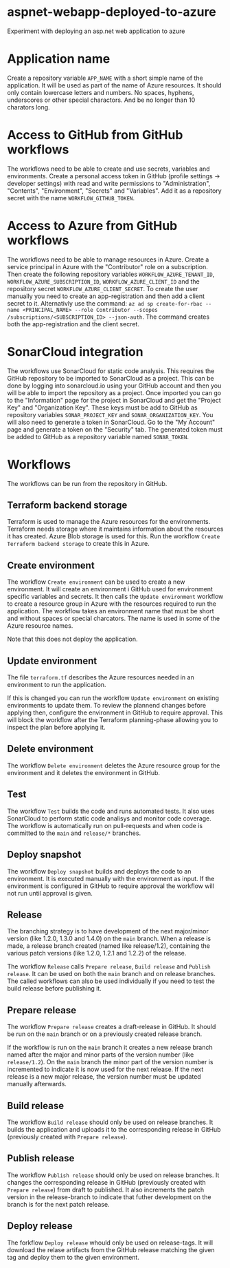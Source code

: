 # aspnet-webapp-deployed-to-azure

Experiment with deploying an asp.net web application to azure

# Application name

Create a repository variable `APP_NAME` with a short simple name of the application. It will be used as part of the name of Azure resources. It should only contain lowercase letters and numbers. No spaces, hyphens, underscores or other special charactors. And be no longer than 10 charators long.

# Access to GitHub from GitHub workflows

The workflows need to be able to create and use secrets, variables and environments. Create a personal access token in GitHub (profile settings -> developer settings) with read and write permissions to "Administration", "Contents", "Environment", "Secrets" and "Variables". Add it as a repository secret with the name `WORKFLOW_GITHUB_TOKEN`.

# Access to Azure from GitHub workflows

The workflows need to be able to manage resources in Azure. Create a service principal in Azure with the "Contributor" role on a subscription. Then create the following repository variables `WORKFLOW_AZURE_TENANT_ID`, `WORKFLOW_AZURE_SUBSCRIPTION_ID`, `WORKFLOW_AZURE_CLIENT_ID` and the repository secret `WORKFLOW_AZURE_CLIENT_SECRET`.
To create the user manually you need to create an app-registration and then add a client secret to it. Alternativly use the command: `az ad sp create-for-rbac --name <PRINCIPAL_NAME> --role Contributor --scopes /subscriptions/<SUBSCRIPTION_ID> --json-auth`. The command creates both the app-registration and the client secret.

# SonarCloud integration

The workflows use SonarCloud for static code analysis. This requires the GitHub repository to be imported to SonarCloud as a project. This can be done by logging into sonarcloud.io using your GitHub account and then you will be able to import the repository as a project. Once imported you can go to the "Information" page for the project in SonarCloud and get the "Project Key" and "Organization Key". These keys must be add to GitHub as repository variables `SONAR_PROJECT_KEY` and `SONAR_ORGANIZATION_KEY`. You will also need to generate a token in SonarCloud. Go to the "My Account" page and generate a token on the "Security" tab. The generated token must be added to GitHub as a repository variable named `SONAR_TOKEN`.

# Workflows

The workflows can be run from the repository in GitHub.

## Terraform backend storage

Terraform is used to manage the Azure resources for the environments. Terraform needs storage where it maintains information about the resources it has created. Azure Blob storage is used for this. Run the workflow `Create Terraform backend storage` to create this in Azure.

## Create environment

The workflow `Create environment` can be used to create a new environment. It will create an environment i GitHub used for environment specific variables and secrets. It then calls the `Update environment` workflow to create a resource group in Azure with the resources required to run the application. The workflow takes an environment name that must be short and without spaces or special charcators. The name is used in some of the Azure resource names.

Note that this does not deploy the application.

## Update environment

The file `terraform.tf` describes the Azure resources needed in an environment to run the application.

If this is changed you can run the workflow `Update environment` on existing environments to update them.
To review the plannend changes before applying then, configure the environment in GitHub to require approval. This will block the workflow after the Terraform planning-phase allowing you to inspect the plan before applying it. 

## Delete environment

The workflow `Delete environment` deletes the Azure resource group for the environment and it deletes the environment in GitHub.

## Test

The workflow `Test` builds the code and runs automated tests. It also uses SonarCloud to perform static code analisys and monitor code coverage. The workflow is automatically run on pull-requests and when code is committed to the `main` and `release/*` branches.

## Deploy snapshot

The workflow `Deploy snapshot` builds and deploys the code to an environment. It is executed manually with the environment as input. If the environment is configured in GitHub to require approval the workflow will not run until approval is given.

## Release

The branching strategy is to have development of the next major/minor version (like 1.2.0, 1.3.0 and 1.4.0) on the `main` branch. When a release is made, a release branch created (named like release/1.2), containing the various patch versions (like 1.2.0, 1.2.1 and 1.2.2) of the release.

The workflow `Release` calls `Prepare release`, `Build release` and `Publish release`. It can be used on both the `main` branch and on release branches. The called workflows can also be used individually if you need to test the build release before publishing it.

## Prepare release

The workflow `Prepare release` creates a draft-release in GitHub. It should be run on the `main` branch or on a previously created release branch.

If the workflow is run on the `main` branch it creates a new release branch named after the major and minor parts of the version number (like `release/1.2`). On the `main` branch the minor part of the version number is incremented to indicate it is now used for the next release. If the next release is a new major release, the version number must be updated manually afterwards.

## Build release

The workflow `Build release` should only be used on release branches. It builds the application and uploads it to the corresponding release in GitHub (previously created with `Prepare release`).

## Publish release

The workflow `Publish release` should only be used on release branches. It changes the corresponding release in GitHub (previously created with `Prepare release`) from draft to published. It also increments the patch version in the release-branch to indicate that futher development on the branch is for the next patch release.

## Deploy release

The forkflow `Deploy release` whould only be used on release-tags. It will download the relase artifacts from the GitHub release matching the given tag and deploy them to the given environment.